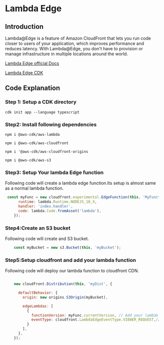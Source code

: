 # Lambda Edge

## Introduction 
Lambda@Edge is a feature of Amazon CloudFront that lets you run code closer to users of your application, which improves performance and reduces latency. With Lambda@Edge, you don't have to provision or manage infrastructure in multiple locations around the world.

[Lambda Edge official Docs](https://aws.amazon.com/lambda/edge/)

[Lambda Edge CDK](https://docs.aws.amazon.com/cdk/api/latest/docs/aws-cloudfront-readme.html#lambdaedge)

## Code Explanation
### Step 1: Setup a CDK directory
`cdk init app --language typescript`

### Step2: Install following dependencies

`npm i @aws-cdk/aws-lambda`

`npm i @aws-cdk/aws-cloudfront`

`npm i '@aws-cdk/aws-cloudfront-origins`

`npm i @aws-cdk/aws-s3`

### Step3: Setup Your lambda Edge function
Following code will create a lambda edge function.Its setup is almost same as a normal lambda function.
```javascript
 const myFunc = new cloudfront.experimental.EdgeFunction(this, 'MyFunction', {
      runtime: lambda.Runtime.NODEJS_10_X,
      handler: 'index.handler',
      code: lambda.Code.fromAsset('lambda'),
    });
```
### Step4:Create an S3 bucket
Following code will create and S3 bucket.
```javascript
    const myBucket = new s3.Bucket(this, 'myBucket');
```
### Step5:Setup cloudfront and add your lambda function
Following code will deploy our lambda function to cloudfront CDN.
```javascript

    new cloudfront.Distribution(this, 'myDist', {

      defaultBehavior: {
        origin: new origins.S3Origin(myBucket),

        edgeLambdas: [
          {
            functionVersion: myFunc.currentVersion, // Add your lambda function version here.This is the version of the Lambda function that will be invoked.
            eventType: cloudfront.LambdaEdgeEventType.VIEWER_REQUEST,// Add your lambda edge event type here.This is the type of event in response to which should the function be invoked.
          }
        ],
      },
    });
```    


